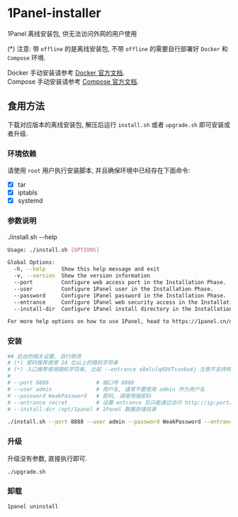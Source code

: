 # 1Panel-installer

1Panel 离线安装包, 供无法访问外网的用户使用

(*) 注意: 带 `offline` 的是离线安装包, 不带 `offline` 的需要自行部署好 `Docker` 和 `Compose` 环境.  

Docker 手动安装请参考 [Docker 官方文档](https://docs.docker.com/engine/install/#server).  
Compose 手动安装请参考 [Compose 官方文档](https://docs.docker.com/compose/install/).

## 食用方法

下载对应版本的离线安装包, 解压后运行 `install.sh` 或者 `upgrade.sh` 即可安装或者升级.

### 环境依赖

请使用 `root` 用户执行安装脚本, 并且确保环境中已经存在下面命令:

- [x] tar
- [x] iptabls
- [x] systemd

### 参数说明

./install.sh --help

```bash
Usage: ./install.sh [OPTIONS]

Global Options:
  -h, --help  	 Show this help message and exit
  -v, --version  Show the version information
  --port  	     Configure web access port in the Installation Phase.
  --user  	     Configure 1Panel user in the Installation Phase.
  --password  	 Configure 1Panel password in the Installation Phase.
  --entrance  	 Configure 1Panel web security access in the Installation Phase.
  --install-dir  Configure 1Panel install directory in the Installation Phase.

For more help options on how to use 1Panel, head to https://1panel.cn/docs/

```

### 安装

```bash
## 后台的相关设置, 自行修改
# (*) 密码推荐使用 24 位以上的随机字符串
# (*) 入口推荐使用随机字符串, 比如 --entrance x8elulqXDVTszo6o4j 注意不支持特殊字符串
#
# --port 8888               # 端口号 8888
# --user admin              # 用户名, 通常不要使用 admin 作为用户名
# --password WeakPassword   # 密码, 请使用强密码
# --entrance secret         # 设置 entrance 后只能通过访问 http://ip:port/secret 访问 1Panel
# --install-dir /opt/1panel # 1Panel 数据存储目录

./install.sh --port 8888 --user admin --password WeakPassword --entrance secret --install-dir /opt/1panel
```

### 升级

升级没有参数, 直接执行即可.

```bash
./upgrade.sh
```

### 卸载

```bash
1panel uninstall
```